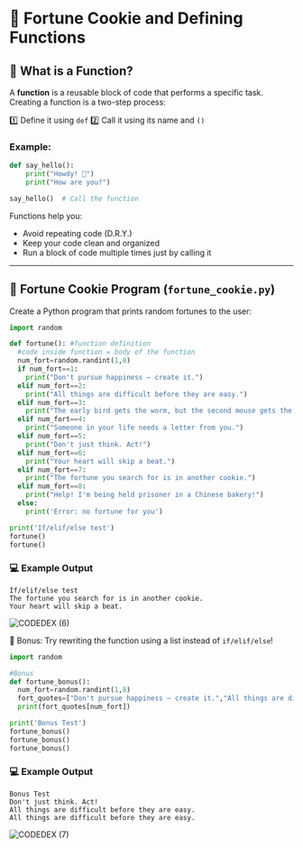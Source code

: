 # 🥠 Fortune Cookie and Defining Functions

## 🧠 What is a Function?
A **function** is a reusable block of code that performs a specific task. Creating a function is a two-step process:

1️⃣ Define it using `def`
2️⃣ Call it using its name and `()`

### Example:
```python
def say_hello():
    print("Howdy! 🤠")
    print("How are you?")

say_hello()  # Call the function
```

Functions help you:
- Avoid repeating code (D.R.Y.)
- Keep your code clean and organized
- Run a block of code multiple times just by calling it

---

## 🛒 Fortune Cookie Program (`fortune_cookie.py`)
Create a Python program that prints random fortunes to the user:

```python
import random

def fortune(): #function definition
  #code inside function = body of the function
  num_fort=random.randint(1,8)
  if num_fort==1:
    print("Don't pursue happiness – create it.")
  elif num_fort==2:
    print("All things are difficult before they are easy.")
  elif num_fort==3:
    print("The early bird gets the worm, but the second mouse gets the cheese.")
  elif num_fort==4:
    print("Someone in your life needs a letter from you.")
  elif num_fort==5:
    print("Don't just think. Act!")
  elif num_fort==6:
    print("Your heart will skip a beat.")
  elif num_fort==7:
    print("The fortune you search for is in another cookie.")
  elif num_fort==8:
    print("Help! I'm being held prisoner in a Chinese bakery!")
  else:
    print('Error: no fortune for you')

print('If/elif/else test')
fortune()
fortune()
```

### 💻 Example Output
```
If/elif/else test
The fortune you search for is in another cookie.
Your heart will skip a beat.
```
![CODEDEX (6)](https://github.com/user-attachments/assets/da741698-1c2c-4d82-a99c-ca2ec51da44e)

🔁 Bonus: Try rewriting the function using a list instead of `if/elif/else`!

```python
import random

#Bonus
def fortune_bonus():
  num_fort=random.randint(1,8)
  fort_quotes=["Don't pursue happiness – create it.","All things are difficult before they are easy.","The early bird gets the worm, but the second mouse gets the cheese.","Someone in your life needs a letter from you.","Don't just think. Act!","Your heart will skip a beat.", "The fortune you search for is in another cookie.","Help! I'm being held prisoner in a Chinese bakery!"]
  print(fort_quotes[num_fort])

print('Bonus Test')
fortune_bonus()
fortune_bonus()
fortune_bonus()
```

### 💻 Example Output
```
Bonus Test
Don't just think. Act!
All things are difficult before they are easy.
All things are difficult before they are easy.
```
![CODEDEX (7)](https://github.com/user-attachments/assets/ca0f4ab3-bda9-4409-bd23-b9569ef211c8)
